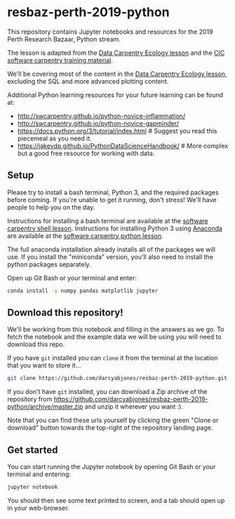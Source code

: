 # resbaz-perth-2019-python

This repository contains Jupyter notebooks and resources for the 2019 Perth Research Bazaar, Python stream.

The lesson is adapted from the [Data Carpentry Ecology lesson](http://www.datacarpentry.org/python-ecology-lesson/) and the [CIC software carpentry training material](https://github.com/CurtinIC/cic-swc-material).

We'll be covering most of the content in the [Data Carpentry Ecology lesson](http://www.datacarpentry.org/python-ecology-lesson/), excluding the SQL and more advanced plotting content.

Additional Python learning resources for your future learning can be found at:
- <http://swcarpentry.github.io/python-novice-inflammation/>
- <http://swcarpentry.github.io/python-novice-gapminder/>
- <https://docs.python.org/3/tutorial/index.html>  # Suggest you read this piecemeal as you need it.
- <https://jakevdp.github.io/PythonDataScienceHandbook/>  # More complex but a good free resource for working with data.


## Setup

Please try to install a bash terminal, Python 3, and the required packages before coming.
If you're unable to get it running, don't stress!
We'll have people to help you on the day.

Instructions for installing a bash terminal are available at the [software carpentry shell lesson](http://swcarpentry.github.io/shell-novice/setup.html).
Instructions for installing Python 3 using [Anaconda](https://www.anaconda.com/distribution/) are available at the [software carpentry python lesson](http://swcarpentry.github.io/python-novice-gapminder/setup/).

The full anaconda installation already installs all of the packages we will use.
If you install the "miniconda" version, you'll also need to install the python packages separately.

Open up Git Bash or your terminal and enter:

```bash
conda install -y numpy pandas matplotlib jupyter
```


## Download this repository!

We'll be working from this notebook and filling in the answers as we go.
To fetch the notebook and the example data we will be using you will need to download this repo.

If you have `git` installed you can `clone` it from the terminal at the location that you want to store it...

```bash
git clone https://github.com/darcyabjones/resbaz-perth-2019-python.git
```

If you don't have `git` installed, you can download a Zip archive of the repository from <https://github.com/darcyabjones/resbaz-perth-2019-python/archive/master.zip> and unzip it wherever you want :).

Note that you can find these urls yourself by clicking the green "Clone or download" button towards the top-right of the repository landing page.


## Get started

You can start running the Jupyter notebook by opening Git Bash or your terminal and entering:

```bash
jupyter notebook
```

You should then see some text printed to screen, and a tab should open up in your web-browser.
